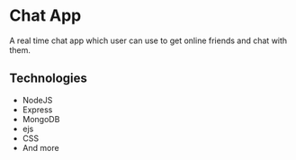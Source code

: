 # Chat App
A real time chat app which user can use to get online friends and chat with them.
## Technologies
* NodeJS
* Express
* MongoDB
* ejs
* CSS
* And more
